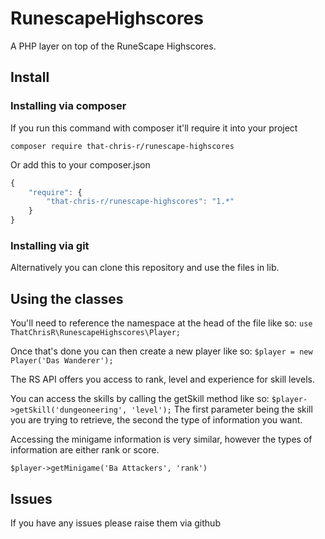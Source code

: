 RunescapeHighscores
===================

A PHP layer on top of the RuneScape Highscores.

## Install

### Installing via composer

If you run this command with composer it'll require it into your project

`composer require that-chris-r/runescape-highscores`

Or add this to your composer.json

```javascript
{
	"require": {
		"that-chris-r/runescape-highscores": "1.*"
	}
}
```

### Installing via git

Alternatively you can clone this repository and use the files in lib.

## Using the classes

You'll need to reference the namespace at the head of the file like so:
`use ThatChrisR\RunescapeHighscores\Player;`

Once that's done you can then create a new player like so:
`$player = new Player('Das Wanderer');`

The RS API offers you access to rank, level and experience for skill levels.

You can access the skills by calling the getSkill method like so:
`$player->getSkill('dungeoneering', 'level');`
The first parameter being the skill you are trying to retrieve, the second the type of information you want.

Accessing the minigame information is very similar, however the types of information are either rank or score.

`$player->getMinigame('Ba Attackers', 'rank')`

## Issues
If you have any issues please raise them via github
